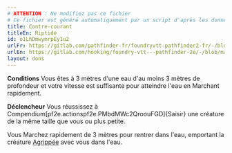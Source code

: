 ```yaml
---
# ATTENTION : Ne modifiez pas ce fichier
# Ce fichier est généré automatiquement par un script d'après les données du module Foundry VTT officiel et de sa traduction
title: Contre-courant
titleEn: Riptide
id: o1LhDmwymrpEy1u2
urlFr: https://gitlab.com/pathfinder-fr/foundryvtt-pathfinder2-fr/-/blob/master/data/feats/o1LhDmwymrpEy1u2.htm
urlEn: https://gitlab.com/hooking/foundry-vtt---pathfinder-2e/-/blob/master/packs/data/feats.db/riptide.json
layout: dons
---
```

**Conditions** Vous êtes à 3 mètres d'une eau d'au moins 3 mètres de profondeur et votre vitesse est suffisante pour atteindre l'eau en Marchant rapidement.

**Déclencheur** Vous réussissez à Compendium[pf2e.actionspf2e.PMbdMWc2QroouFGD]{Saisir} une créature de la même taille que vous ou plus petite.

Vous Marchez rapidement de 3 mètres pour rentrer dans l'eau, emportant la créature [Agrippée](../conditions/agrippé-empoigné.html) avec vous dans l'eau.
